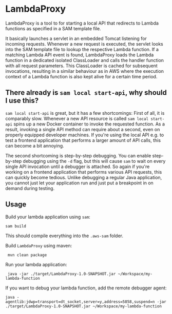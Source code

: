 # LambdaProxy

LambdaProxy is a tool to for starting a local API that redirects to Lambda functions as specified in a SAM template file.

It basically launches a servlet in an embedded Tomcat listening for incoming requests. Whenever a new request is executed,
the servlet looks into the SAM template file to lookup the respective Lambda function. If a matching Lambda API event
is found, LambdaProxy loads the Lambda function in a dedicated isolated ClassLoader and calls the handler function with all request
parameters. This ClassLoader is cached for subsequent invocations, resulting in a similar behaviour as in AWS where the
execution context of a Lambda function is also kept alive for a certain time period.

## There already is `sam local start-api`, why should I use this?

`sam local start-api` is great, but it has a few shortcomings: First of all, it is comparably slow. Whenever a new API resource
is called `sam local start-api` spins up a new Docker container to invoke the requested function. As a result, invoking
a single API method can require about a second, even on properly equipped developer machines. If you're using the
local API e.g. to test a frontend application that performs a larger amount of API calls, this can become a bit annoying.

The second shortcoming is step-by-step debugging. You can enable step-by-step debugging using the `-d` flag, but this will
cause `sam` to wait on every single API invocation until a debugger is attached. So again if you're working on a frontend
application that performs various API requests, this can quickly become tedious. Unlike debugging a regular Java
application, you cannot just let your application run and just put a breakpoint in on demand during testing.

## Usage

Build your lambda application using `sam`:

    sam build
    
 This should compile everything into the `.aws-sam` folder.
 
 Build `LambdaProxy` using maven:
 
     mvn clean package
     
 Run your lambda application:
 
     java -jar ./target/LambdaProxy-1.0-SNAPSHOT.jar ~/Workspace/my-lambda-function
     
 If you want to debug your lambda function, add the remote debugger agent:
 
    java -agentlib:jdwp=transport=dt_socket,server=y,address=5858,suspend=n -jar ./target/LambdaProxy-1.0-SNAPSHOT.jar ~/Workspace/my-lambda-function
